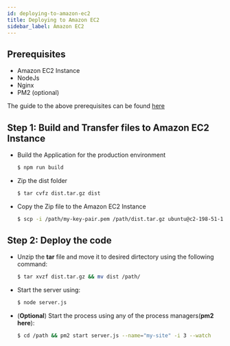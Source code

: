 ```yaml
---
id: deploying-to-amazon-ec2
title: Deploying to Amazon EC2
sidebar_label: Amazon EC2
---
```


## Prerequisites

  - Amazon EC2 Instance
  - NodeJs 
  - Nginx
  - PM2 (optional)
   
   The guide to the above prerequisites can be found [here](/blog/2018/07/19/setting-up-amazon-ec2-instance-for-pawjs.html)
   
## Step 1: Build and Transfer files to Amazon EC2 Instance
  - Build the Application for the production environment
    ```bash
    $ npm run build
    ```
  - Zip the dist folder
    ```bash
    $ tar cvfz dist.tar.gz dist
    ```
  - Copy the Zip file to the Amazon EC2 Instance
    ```bash
    $ scp -i /path/my-key-pair.pem /path/dist.tar.gz ubuntu@c2-198-51-100-1.compute-1.amazonaws.com:~/path
    ```

## Step 2: Deploy the code
  - Unzip the **tar** file and move it to desired dirtectory using the following command:
    ```bash
    $ tar xvzf dist.tar.gz && mv dist /path/
    ```
  - Start the server using:
    ```bash
    $ node server.js
    ```  
  - (**Optional**) Start the process using any of the process managers(**pm2 here**):
    ```bash
    $ cd /path && pm2 start server.js --name="my-site" -i 3 --watch
    ```

<script async src="//pagead2.googlesyndication.com/pagead/js/adsbygoogle.js"></script>
<ins class="adsbygoogle"
     style="display:block"
     data-ad-client="ca-pub-7586505628408924"
     data-ad-slot="5652642939"
     data-ad-format="auto"></ins>
<script>
(adsbygoogle = window.adsbygoogle || []).push({});
</script>

